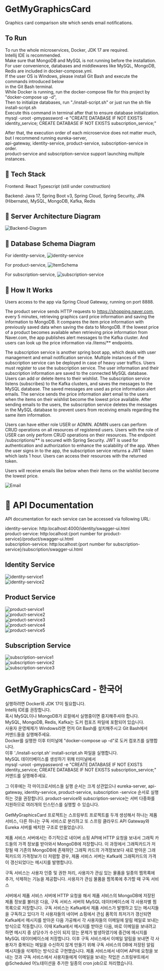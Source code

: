 # GetMyGraphicsCard
Graphics card comparison site which sends email notifications.

## To Run
To run the whole microservices, Docker, JDK 17 are required.  
Intellij IDE is recommended.  
Make sure that MongoDB and MySQL is not running before the installation.  
For user convenience, databases and middlewares like MySQL, MongoDB, Redis are included in docker-compose.yml.  
If the user OS is Windows, please install Git Bash and execute the commands introduced below  
in the Git Bash terminal.  
While Docker is running, run the docker-compose file for this project by "docker-compose up -d",  
Then to initialize databases, run "./install-script.sh" or just run the sh file install-script.sh  
Execute this command in terminal after that to ensure database initialization.   
mysql -uroot -pmypassword -e "CREATE DATABASE IF NOT EXISTS identity_service; CREATE DATABASE IF NOT EXISTS subscription_service;"  

After that, the execution order of each microservice does not matter much, but I recommend running eureka-server,  
api-gateway, identity-service, product-service, subscription-service in order.  
product-service and subscription-service support launching multiple instances.



## 📝  Tech Stack

Frontend: React Typescript (still under construction)

Backend: Java 17, Spring Boot v3, Spring Cloud, Spring Security, JPA (Hibernate), MySQL, MongoDB, Kafka, Redis

## 🧱 Server Architecture Diagram

![Backend-Diagram](https://user-images.githubusercontent.com/31177070/219319133-67edebc7-bfd9-4a9d-8afd-d0d4c8989caf.png)

## 🧱 Database Schema Diagram

For identity-service,
![identity-service](assets/identity_service.png)

For product-service,
![ItemSchema](https://user-images.githubusercontent.com/31177070/219332017-b1b6e89d-5870-480f-836d-f28ead74e256.png)

For subscription-service,
![subscription-service](assets/subscription_service.png)


## 📝 How It Works

Users access to the app via Spring Cloud Gateway, running on port 8888.


The product service sends HTTP requests to https://shopping.naver.com, every 5 minutes, retrieving graphics card price information and saving the information to  MongoDB. It compares the item price information with previously saved data when saving the data to MongoDB. If the lowest price of a product becomes available when retrieving price information from Naver.com, the app publishes alert messages to the Kafka cluster. And users can look up the price information via /items/** endpoints.

The subscription service is another spring boot app, which deals with user management and email notification service. Multiple instances of the subscription service can be deployed in case of heavy user traffics. Users must register to use the subscription service. The user information and their subscription information are saved to the connected MySQL database. Users can add or delete items to their wishlist. The subscription service listens (subscribes) to the Kafka clusters, and saves the messages to the MySQL database. The saved messages are used as price information alert emails. The service sends the price information alert email to the users when the items on their wishlist become the lowest price available. After sending emails to the users, the subscription service deletes the messages in the MySQL database to prevent users from receiving emails regarding the same item information.

Users can have either role USER or ADMIN.
ADMIN users can perform CRUD operations on all resources of registered users.
Users with the role of USER can only perform CRUD operations on their resources.
The endpoint /subscriptions/** is secured with Spring Security. JWT is used for authentication and authorization to enhance the scalability of the app. When the user signs in to the app, the subscription service returns a JWT token which lasts 1 hour. Users can access their resources with the returned token. 

Users will receive emails like below when their items on the wishlist become the lowest price.

![Email](https://user-images.githubusercontent.com/31177070/219342151-e9abacee-2a3e-4382-830f-2e517a3a7f88.png)





# 📝 API Documentation

API documentation for each service can be accessed via following URL:

identity-service: http:localhost:4000/identity/swagger-ui.html  
product-service: http:localhost:{port number for product-service}/product/swagger-ui.html  
subscription-service: http:localhost:{port number for subscription-service}/subscription/swagger-ui.html  


## Identity Service

![identity-service1](assets/IdentityService1.png)  
![identity-service2](assets/IdentityService2.png)  


## Product Service

![product-service1](assets/ProductService1.png)  
![product-service2](assets/ProductService2.png)  
![product-service3](assets/ProductService3.png)  
![product-service4](assets/ProductService4.png)  
![product-service5](assets/ProductService5.png)  

## Subscription Service

![subscription-service1](assets/SubscriptionService1.png)  
![subscription-service2](assets/SubscriptionService2.png)  
![subscription-service3](assets/SubscriptionService3.png)  

# GetMyGraphicsCard - 한국어
실행하려면 Docker와 JDK 17이 필요합니다.  
Intellij IDE를 권장합니다.  
혹시 MySQL이나 MongoDB가 로컬에서 실행중이면 중지해주셔야 합니다.  
MySQL, MongoDB, Redis, Kafka는 도커 컴포즈 파일에 포함되어 있습니다.  
사용자 운영체제가 Windows라면 먼저 Git Bash를 설치해주시고 Git Bash에서  
커맨드들을 실행해주세요.  
Docker를 실행한 이후 터미널에 "docker-compose up -d"로 도커 컴포즈를 실행합니다.  
이후 './install-script.sh' install-script.sh 파일을 실행합니다.  
MySQL 데이터베이스를 생성하기 위해 터미널에서  
mysql -uroot -pmypassword -e "CREATE DATABASE IF NOT EXISTS identity_service; CREATE DATABASE IF NOT EXISTS subscription_service;"  
커맨드를 실행해주세요.  

그 이후에는 각 마이크로서비스들 실행 순서는 크게 상관없으나 eureka-server,
api-gateway, identity-service, product-service, subscription
-service 순서로 실행하는 것을 권장합니다.
product-service와 subscription-service는 서버 다중화를 지원하므로 여러개의
인스턴스를 실행할 수 있습니다.

GetMyGraphicsCard 프로젝트는 스프링부트 프로젝트를 두개 생성해서 하나는
제품 서비스, 다른 하나는 구독 서비스로 분리하고 또 스프링 클라우드 API Gateway와
Eureka 서버를 배치한 구조로 만들었습니다.

제품 서비스 서버에서는 주기적으로 네이버 쇼핑 API에 HTTP 요청을 보내서 그래픽
카드들의 가격 정보를 받아와서 MongoDB에 저장합니다. 이 과정에서 그래픽카드가 저장될
때 기존의 MongoDB에 존재하던 그래픽 카드의 가격정보보다 새로 받아온 그래픽카드의
가격정보가 더 저렴할 경우, 제품 서비스 서버는 Kafka에 그래픽카드의 가격이 갱신되었다는
메시지를 발행합니다.

구독 서비스는 사용자 인증 및 권한 처리, 사용자가 관심 있는 물품을 일종의 찜목록에 추가,
삭제하는 기능을 제공합니다. 사용자가 관심 물품을 찜목록에 추가할 때 구독 서비스

서버에서 제품 서비스 서버에 HTTP 요청을 해서 제품 서비스의 MongoDB에 저장된 제품
정보를 불러온 다음, 구독 서비스 서버의 MySQL 데이터베이스에 각 사용자별 찜목록으로
저장합니다. 구독 서비스는 Kafka에서 제품 서비스가 발행하고 있는 메시지들을 구독하고
있다가 각 사용자들의 네이버 쇼핑에서 관심 품목의 최저가가 갱신되면 Kafka에서 메시지를
받아온 다음 가공해서 각 사용자들의 이메일에 알림 메일로 보내는 방식으로 작동합니다.
이때 Kafka에서 메시지를 받아온 다음, 바로 이메일을 보내려고 하면 메시지 중 상당수가
수신이 되지 않는 문제가 발생하였기에 중간에 메시지를 MySQL 데이터베이스에 저장합니다.
이후 구독 서비스에서 이메일 알림을 보내면 각 사용자가 중복되는 메일을 수신하지 않게
만들기 위해 구독 서비스의 DB에 저장된 알림 메시지들을 삭제하는 방식으로 구현했습니다.
제품 서비스에서 네이버 API에 요청을 보내는 것과 구독 서비스에서 사용자들에게 이메일을
보내는 작업은 스프링부트에서 @Scheduled 어노테이션을 추가한 일종의 cron job으로
처리했습니다.

